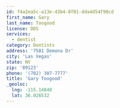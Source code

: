 ```yaml
---
id: f4a2ea5c-a13e-43b4-8f01-dda4d54f90cd
first_name: Gary
last_name: Toogood
license: DDS
services:
  - dentist
category: Dentists
address: '7581 Demona Dr'
city: 'Las Vegas'
state: NV
zip: '89123'
phone: '(702) 307-7777'
title: 'Gary Toogood'
_geoloc:
  lng: -115.14848
  lat: 36.026532
---
```

